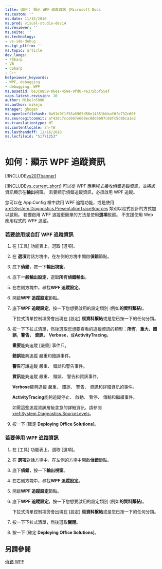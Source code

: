 ```yaml
---
title: 如何： 顯示 WPF 追蹤資訊 |Microsoft Docs
ms.custom: ''
ms.date: 11/15/2016
ms.prod: visual-studio-dev14
ms.reviewer: ''
ms.suite: ''
ms.technology:
- vs-ide-debug
ms.tgt_pltfrm: ''
ms.topic: article
dev_langs:
- FSharp
- VB
- CSharp
- C++
helpviewer_keywords:
- WPF, debugging
- debugging, WPF
ms.assetid: be3c6859-06e1-459e-9fd0-46375b5f55ef
caps.latest.revision: 16
author: MikeJo5000
ms.author: mikejo
manager: ghogen
ms.openlocfilehash: 0a91d9f1f58a6905d50e14351bbbaf6fe732c60f
ms.sourcegitcommit: af428c7ccd007e668ec0dd8697c88fc5d8bca1e2
ms.translationtype: HT
ms.contentlocale: zh-TW
ms.lasthandoff: 11/16/2018
ms.locfileid: "51771253"
---
```

# <a name="how-to-display-wpf-trace-information"></a>如何：顯示 WPF 追蹤資訊
[!INCLUDE[vs2017banner](../includes/vs2017banner.md)]

[!INCLUDE[vs_current_short](../includes/vs-current-short-md.md)] 可以從 WPF 應用程式接收偵錯追蹤資訊，並將該資訊顯示在**輸出**視窗。 若要顯示偵錯追蹤資訊，必須啟用 WPF 追蹤。  
  
 您可以在 App.Config 檔中啟用 WPF 追蹤功能，或是使用 <xref:System.Diagnostics.PresentationTraceSources> 類別以程式設計的方式加以啟用。 若要啟用 WPF 追蹤更簡單的方法是使用**選項**視窗。 不支援使用 Web 應用程式的 WPF 追蹤。  
  
### <a name="to-enable-or-customize-wpf-trace-information"></a>若要啟用或自訂 WPF 追蹤資訊  
  
1.  在 [工具] 功能表上，選取 [選項]。  
  
2.  在 **選項**對話方塊中，在左側的方塊中開啟**偵錯**節點。  
  
3.  底下**偵錯**，按一下**輸出視窗**。  
  
4.  底下**一般輸出設定**，選取**所有偵錯輸出**。  
  
5.  在右側方塊中，尋找**WPF 追蹤設定**。  
  
6.  開啟**WPF 追蹤設定**節點。  
  
7.  底下**WPF 追蹤設定**，按一下您想要啟用的設定類別 (例如**的資料繫結**)。  
  
     下拉式清單控制項旁會出現在 [設定] 欄**資料繫結**或是您已按一下的任何分類。  
  
8.  按一下下拉式清單，然後選取您想要查看的追蹤資訊的類型：**所有**，**重大**，**錯誤**，**警告**， **資訊**， **Verbose**，或**ActivityTracing**。  
  
     **重要**能夠追蹤 [嚴重] 事件只。  
  
     **錯誤**能夠追蹤 嚴重和錯誤事件。  
  
     **警告**可讓追蹤 嚴重、 錯誤和警告事件。  
  
     **資訊**能夠追蹤 嚴重、 錯誤、 警告和資訊事件。  
  
     **Verbose**能夠追蹤 嚴重、 錯誤、 警告、 資訊和詳細資訊的事件。  
  
     **ActivityTracing**能夠追蹤停止、 啟動、 暫停、 傳輸和繼續事件。  
  
     如需這些追蹤資訊層級含意的詳細資訊，請參閱 <xref:System.Diagnostics.SourceLevels>。  
  
9. 按一下 [確定 **Deploying Office Solutions**]。  
  
### <a name="to-disable-wpf-trace-information"></a>若要停用 WPF 追蹤資訊  
  
1.  在 [工具] 功能表上，選取 [選項]。  
  
2.  在 **選項**對話方塊中，在左側的方塊中開啟**偵錯**節點。  
  
3.  底下**偵錯**，按一下**輸出視窗**。  
  
4.  在右側方塊中，尋找**WPF 追蹤設定**。  
  
5.  開啟**WPF 追蹤設定**節點。  
  
6.  底下**WPF 追蹤設定**，按一下您想要啟用的設定類別 (例如**的資料繫結**)。  
  
     下拉式清單控制項旁會出現在 [設定] 欄**資料繫結**或是您已按一下的任何分類。  
  
7.  按一下下拉式清單，然後選取**關閉**。  
  
8.  按一下 [確定 **Deploying Office Solutions**]。  
  
## <a name="see-also"></a>另請參閱  
 [偵錯 WPF](../debugger/debugging-wpf.md)



